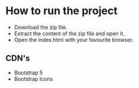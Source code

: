 # How to run the project

- Download the zip file.
- Extract the content of the zip file and open it.
- Open the index.html with your favourite browser.

## CDN's

- Bootstrap 5
- Bootstrap Icons
